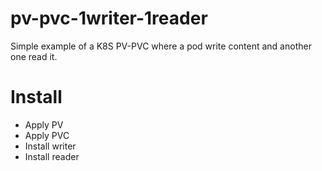 # pv-pvc-1writer-1reader
Simple example of a K8S PV-PVC where a pod write content and another one read it.

# Install
* Apply PV
* Apply PVC
* Install writer   
* Install reader